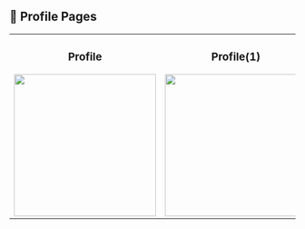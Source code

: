 ## 📄 Profile Pages

<div align="center">
    <table>
        <tr>
            <td align="center">
                <h3>Profile</h3>
                <img src="https://github.com/user-attachments/assets/f8296def-d9bc-44a3-955e-db38a943fb78" width="250" height="auto">
            </td>
            <td align="center">
                <h3>Profile(1)</h3>
                <img src="...." width="250" height="auto">
            </td>
        </tr>
    </table>
</div>
